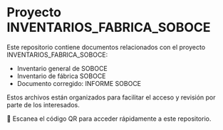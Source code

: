 # Proyecto INVENTARIOS_FABRICA_SOBOCE

Este repositorio contiene documentos relacionados con el proyecto  INVENTARIOS_FABRICA_SOBOCE:

- Inventario general de SOBOCE
- Inventario de fábrica SOBOCE
- Documento corregido: INFORME SOBOCE

Estos archivos están organizados para facilitar el acceso y revisión por parte de los interesados.

🔗 Escanea el código QR para acceder rápidamente a este repositorio.
